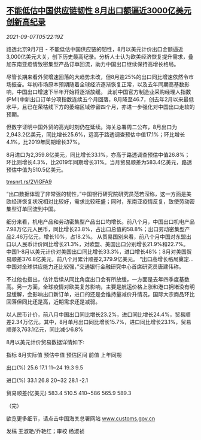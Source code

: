 <!--1630992662000-->
[不能低估中国供应链韧性 8月出口额逼近3000亿美元创新高纪录](https://cn.reuters.com/article/china-aug-export-import-0907-idCNKBS2G30A7)
------

<div><i>2021-09-07T05:22:19Z</i></div><p>路透北京9月7日 - 不能低估中国供应链的韧性，8月以美元计价出口金额逼近3,000亿美元大关，创下历史最高纪录。分析人士认为欧美经济恢复提升需求，叠加东南亚疫情致密集型产品订单回流，助力中国出口继续保持高增长格局。</p><p>尽管长期来看外贸增速回落的大趋势未改，但8月逾25%的出口同比增速依然令市场振奋。年初市场原本预期随着全球经济逐渐恢复正常，以及去年同期高基数影响，中国出口增速下半年开始将逐渐放缓。 此前中国官方制造业采购经理人指数(PMI)中新出口订单分项指数连续五个月回落，8月降至46.7，创去年2月以来最低水平，且已在荣枯线下方的萎缩区域停留四个月，亦进一步强化对中国出口走软的预期。</p><p>但数字证明中国外贸的高光时刻仍在延续。海关总署周二公布，8月出口为2,943.2亿美元，同比增长25.6%，远高于路透调查预估中值17.1%；环比增长4.1%，比2019年同期增长37%。</p><p>8月进口为2,359.8亿美元，同比增长33.1%，亦高于路透调查预估中值26.8%；环比则增长4.3%，比2019年同期增长31%。当月贸易顺差为583.4亿美元，路透预估中值为510.5亿美元。</p><p><a href="https://tmsnrt.rs/2VlGFA9">tmsnrt.rs/2VlGFA9</a></p><p>“出口数据体现了非常强的韧性，”中国银行研究院研究员范若滢称，这一方面是美欧经济恢复状况相对比较好，需求比较旺盛；同时，东南亚疫情反复，致使劳动密集型订单回流到中国。</p><p>细分来看，机电产品和劳动密集型产品出口均增长。前八个月，中国出口机电产品7.98万亿元人民币，同比增长23.8%，占出口总值的58.8%；出口劳动密集型产品2.46万亿元，增长10%，占18.2%。 从贸易国别来看，前八个月中国对东盟出口以人民币计价同比增长21.3%，对欧盟、美国出口分别增长21.9%和22.7%。 中国1-8月以美元计价对美国出口同比增长33.3%，进口增长48%；8月对美国贸易顺差376.8亿美元，前八个月累计顺差2,379.9亿美元。 “出口高增长格局奠定...中国对全球供应能力还比较强，”交通银行金融研究中心首席研究员唐建伟称。</p><p>不过他也指出，估计后续从同比角度出口会有所放缓，一方面是去年四季度基数高。另一方面，全球疫情对欧美复苏影响，主要是航运价格上涨和港口拥堵没有明显缓解，会影响出口新订单，进口的还是会维持量减价升情况，国际大宗商品环比回落但同比还是高，近期需求还是减弱。</p><p>以人民币计价，前八月中国出口同比增长23.2%，进口同比增长24.4%，贸易顺差2.34万亿元。其中，8月单月出口同比增长15.7%，进口同比增长23.1%，贸易顺差3,763.1亿元，同比减少6.8%</p><p>8月以美元计价贸易数据详情如下:</p><p>指标 8月实际值 预估中值 预估区间 前值 上年同期</p><p>出口(%) 25.6 17.1 11~24 19.3 9.5</p><p>进口(%) 33.1 26.8 20~32 28.1 -2.1</p><p>贸易顺差(亿美元) 583.4 510.5 410~586 565.9 589.3</p><p>（完）</p><p>欲览更多细节，请点击中国海关总署网站 <a href="http://www.customs.gov.cn">www.customs.gov.cn</a></p><p>发稿 王淑艳/乔艳红；审校 杨淑祯</p>
